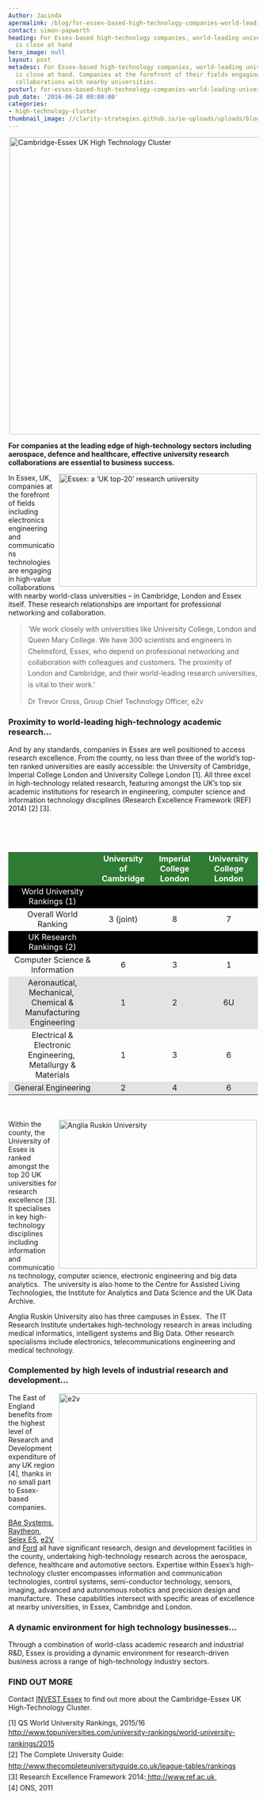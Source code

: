 ```yaml
---
Author: Jacinda
apermalink: /blog/for-essex-based-high-technology-companies-world-leading-university-research-is-close-at-hand
contact: simon-papworth
heading: For Essex-based high-technology companies, world-leading university research
  is close at hand
hero_image: null
layout: post
metadesc: For Essex-based high-technology companies, world-leading university research
  is close at hand. Companies at the forefront of their fields engaging in high-value
  collaborations with nearby universities.
posturl: for-essex-based-high-technology-companies-world-leading-university-research-is-close-at-hand
pub_date: '2016-06-28 00:00:00'
categories:
- high-technology-cluster
thumbnail_image: //clarity-strategies.github.io/ie-uploads/uploads/blog/Uni_of_essex_mini.jpg
---
```


<p><img alt='Cambridge-Essex UK High Technology Cluster' src='//clarity-strategies.github.io/ie-uploads/uploads/blog/CEUHTC_icon_landscape_600.jpg' style='width: 600px; margin-left: 2px; margin-right: 2px;'/></p><p><strong>For companies at the leading edge of high-technology sectors including aerospace, defence and healthcare, effective university research collaborations are essential to business success.</strong></p><p><img alt='Essex: a ‘UK top-20’ research university' src='//clarity-strategies.github.io/ie-uploads/uploads/blog/Uni_of_Essex_700.jpg' style='width: 400px; height: 228px; margin-left: 2px; margin-right: 2px; float: right;'/>In Essex, UK, companies at the forefront of fields including electronics engineering and communications technologies are engaging in high-value collaborations with nearby world-class universities – in Cambridge, London and Essex itself. These research relationships are important for professional networking and collaboration. </p><blockquote><p><span style='line-height: 1.6;'>‘We work closely with universities like University College, London and Queen Mary College. We have 300 scientists and engineers in Chelmsford, Essex, who depend on professional networking and collaboration with colleagues and customers. The proximity of London and Cambridge, and their world-leading research universities, is vital to their work.’</span></p><p>Dr Trevor Cross, Group Chief Technology Officer, e2v</p></blockquote><h3>Proximity to world-leading high-technology academic research…</h3><p>And by any standards, companies in Essex are well positioned to access research excellence. From the county, no less than three of the world’s top-ten ranked universities are easily accessible: the University of Cambridge, Imperial College London and University College London [1]. All three excel in high-technology related research, featuring amongst the UK’s top six academic institutions for research in engineering, computer science and information technology disciplines (Research Excellence Framework (REF) 2014) [2] [3].</p><table border='0' cellpadding='3' cellspacing='0' style='width: 100%;'><caption><p style='text-align: center;'> </p></caption><tbody><tr bgcolor='#307b33'><td style='text-align: center;'> </td><td style='text-align: center;'><strong><span style='color:#FFFFFF;'>University of<br/>			Cambridge</span></strong></td><td style='text-align: center;'><strong><span style='color:#FFFFFF;'>Imperial College<br/>			London</span></strong></td><td style='text-align: center;'><strong><span style='color:#FFFFFF;'>University College<br/>			London</span></strong></td></tr><tr bgcolor='#000000'><td style='text-align: center;'><span style='color:#FFFFFF;'>World University Rankings (1)</span></td><td style='text-align: center;'> </td><td style='text-align: center;'> </td><td style='text-align: center;'> </td></tr><tr><td style='text-align: center;'>Overall World Ranking</td><td style='text-align: center;'>3 (joint)</td><td style='text-align: center;'>8</td><td style='text-align: center;'>7</td></tr><tr bgcolor='#000000'><td style='text-align: center;'><span style='color:#FFFFFF;'>UK Research Rankings (2)</span></td><td style='text-align: center;'> </td><td style='text-align: center;'> </td><td style='text-align: center;'> </td></tr><tr><td style='text-align: center;'>Computer Science &amp; Information</td><td style='text-align: center;'>6</td><td style='text-align: center;'>3</td><td style='text-align: center;'>1</td></tr><tr bgcolor='#e3e3e3'><td style='text-align: center;'>Aeronautical, Mechanical, <br/>			Chemical &amp; Manufacturing<br/>			Engineering</td><td style='text-align: center;'>1</td><td style='text-align: center;'>2</td><td style='text-align: center;'>6U</td></tr><tr><td style='text-align: center;'>Electrical &amp; Electronic Engineering, <br/>			Metallurgy &amp; Materials</td><td style='text-align: center;'>1</td><td style='text-align: center;'>3</td><td style='text-align: center;'>6</td></tr><tr bgcolor='#e3e3e3'><td style='text-align: center;'>General Engineering</td><td style='text-align: center;'>2</td><td style='text-align: center;'>4</td><td style='text-align: center;'>6</td></tr></tbody></table><p><br/><br/><img alt='Anglia Ruskin University' src='//clarity-strategies.github.io/ie-uploads/uploads/blog/ARU_Lord_Ashcroft_Bldg_400.jpg' style='width: 400px; height: 300px; margin-left: 2px; margin-right: 2px; float: right;'/>Within the county, the University of Essex is ranked amongst the top 20 UK universities for research excellence [3]. It specialises in key high-technology disciplines including information and communications technology, computer science, electronic engineering and big data analytics.  The university is also home to the Centre for Assisted Living Technologies, the Institute for Analytics and Data Science and the UK Data Archive.</p><p>Anglia Ruskin University also has three campuses in Essex.  The IT Research Institute undertakes high-technology research in areas including medical informatics, intelligent systems and Big Data. Other research specialisms include electronics, telecommunications engineering and medical technology.</p><h3>Complemented by high levels of industrial research and development… </h3><p><img alt='e2v' src='//clarity-strategies.github.io/ie-uploads/uploads/blog/e2v_people_at_work_700.jpg' style='width: 400px; height: 300px; margin-left: 2px; margin-right: 2px; float: right;'/>The East of England benefits from the highest level of Research and Development expenditure of any UK region [4], thanks in no small part to Essex-based companies.</p><p><a href='http://investessex.co.uk/studies/case-studies/bae-systems' target='_blank'>BAe Systems</a>, <a href='http://investessex.co.uk/studies/case-studies/raytheon-company' target='_blank'>Raytheon</a>, <a href='http://investessex.co.uk/studies/case-studies/selex-galileo' target='_blank'>Selex ES</a>, <a href='http://investessex.co.uk/studies/case-studies/e2v-technologies' target='_blank'>e2V</a> and <a href='http://investessex.co.uk/studies/case-studies/ford1' target='_blank'>Ford</a> all have significant research, design and development facilities in the county, undertaking high-technology research across the aerospace, defence, healthcare and automotive sectors. Expertise within Essex’s high-technology cluster encompasses information and communication technologies, control systems, semi-conductor technology, sensors, imaging, advanced and autonomous robotics and precision design and manufacture.  These capabilities intersect with specific areas of excellence at nearby universities, in Essex, Cambridge and London.</p><h3>A dynamic environment for high technology businesses…</h3><p>Through a combination of world-class academic research and industrial R&amp;D, Essex is providing a dynamic environment for research-driven business across a range of high-technology industry sectors.</p><h3>FIND OUT MORE</h3><p>Contact <a href='http://www.investessex.co.uk/' target='_blank'>INVEST Essex</a> to find out more about the Cambridge-Essex UK High-Technology Cluster.</p><p>[1] QS World University Rankings, 2015/16<br/><span style='line-height: 1.6;'><a href='http://www.topuniversities.com/university-rankings/world-university-rankings/2015' target='_blank'>http://www.topuniversities.com/university-rankings/world-university-rankings/2015</a></span><br/><span style='line-height: 1.6;'>[2] The Complete University Guide:</span><br/><span style='line-height: 1.6;'><a href='http://www.thecompleteuniversityguide.co.uk/league-tables/rankings' target='_blank'>http://www.thecompleteuniversityguide.co.uk/league-tables/rankings</a></span><br/><span style='line-height: 1.6;'>[3] Research Excellence Framework 2014:<a href='http://www.ref.ac.uk' target='_blank'> http://www.ref.ac.uk </a></span><br/><span style='line-height: 1.6;'>[4] ONS, 2011</span></p><table border='0' cellpadding='0' cellspacing='0' style='width:667px;' width='667'><tbody><tr></tr></tbody></table>